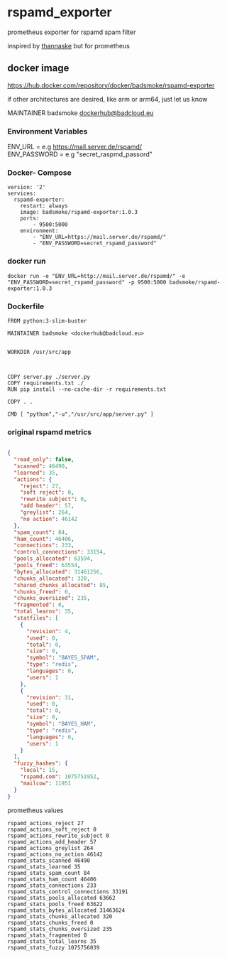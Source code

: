 # rspamd_exporter
prometheus exporter for rspamd spam filter

inspired by [thannaske](https://github.com/thannaske/rspamd-influxdb) but for prometheus



## docker image

https://hub.docker.com/repository/docker/badsmoke/rspamd-exporter



if other architectures are desired, like arm or arm64, just let us know

MAINTAINER badsmoke <dockerhub@badcloud.eu>

### Environment Variables

ENV_URL = e.g https://mail.server.de/rspamd/ <br>
ENV_PASSWORD = e.g "secret_raspmd_passord"


### Docker- Compose

```
version: '2'
services:
  rspamd-exporter:
    restart: always
    image: badsmoke/rspamd-exporter:1.0.3
    ports:
        - 9500:5000
    environment:
        - "ENV_URL=https://mail.server.de/rspamd/"
        - "ENV_PASSWORD=secret_rspamd_password"

```

### docker run 

```
docker run -e "ENV_URL=http://mail.server.de/rspamd/" -e "ENV_PASSWORD=secret_rspamd_password" -p 9500:5000 badsmoke/rspamd-exporter:1.0.3
```



### Dockerfile
```
FROM python:3-slim-buster

MAINTAINER badsmoke <dockerhub@badcloud.eu>


WORKDIR /usr/src/app



COPY server.py ./server.py
COPY requirements.txt ./
RUN pip install --no-cache-dir -r requirements.txt

COPY . .

CMD [ "python","-u","/usr/src/app/server.py" ]

```

### original rspamd metrics

```json

{
  "read_only": false,
  "scanned": 46490,
  "learned": 35,
  "actions": {
    "reject": 27,
    "soft reject": 0,
    "rewrite subject": 0,
    "add header": 57,
    "greylist": 264,
    "no action": 46142
  },
  "spam_count": 84,
  "ham_count": 46406,
  "connections": 233,
  "control_connections": 33154,
  "pools_allocated": 63594,
  "pools_freed": 63554,
  "bytes_allocated": 31461256,
  "chunks_allocated": 320,
  "shared_chunks_allocated": 85,
  "chunks_freed": 0,
  "chunks_oversized": 235,
  "fragmented": 0,
  "total_learns": 35,
  "statfiles": [
    {
      "revision": 4,
      "used": 0,
      "total": 0,
      "size": 0,
      "symbol": "BAYES_SPAM",
      "type": "redis",
      "languages": 0,
      "users": 1
    },
    {
      "revision": 31,
      "used": 0,
      "total": 0,
      "size": 0,
      "symbol": "BAYES_HAM",
      "type": "redis",
      "languages": 0,
      "users": 1
    }
  ],
  "fuzzy_hashes": {
    "local": 15,
    "rspamd.com": 1075751952,
    "mailcow": 11951
  }
}

```

prometheus values
```
rspamd_actions_reject 27
rspamd_actions_soft_reject 0
rspamd_actions_rewrite_subject 0
rspamd_actions_add_header 57
rspamd_actions_greylist 264
rspamd_actions_no_action 46142
rspamd_stats_scanned 46490
rspamd_stats_learned 35
rspamd_stats_spam_count 84
rspamd_stats_ham_count 46406
rspamd_stats_connections 233
rspamd_stats_control_connections 33191
rspamd_stats_pools_allocated 63662
rspamd_stats_pools_freed 63622
rspamd_stats_bytes_allocated 31463624
rspamd_stats_chunks_allocated 320
rspamd_stats_chunks_freed 0
rspamd_stats_chunks_oversized 235
rspamd_stats_fragmented 0
rspamd_stats_total_learns 35
rspamd_stats_fuzzy 1075756039


```
